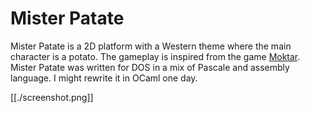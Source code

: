 Mister Patate
=============

Mister Patate is a 2D platform with a Western theme where the main
character is a potato. The gameplay is inspired from the game
[Moktar](https://www.myabandonware.com/game/lagaf-les-aventures-de-moktar-vol-1-la-zoubida-17r). Mister
Patate was written for DOS in a mix of Pascale and assembly
language. I might rewrite it in OCaml one day.

[[./screenshot.png]]
